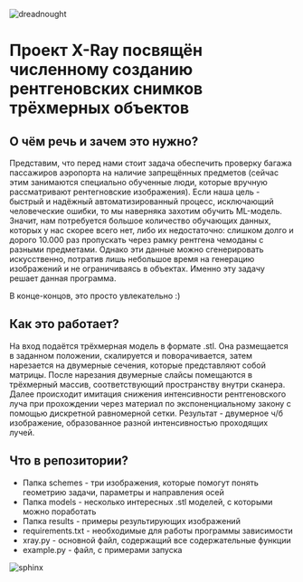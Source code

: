 ![dreadnought](https://github.com/CallMeDron/X-Ray/assets/62312385/b7e6acda-7bcc-4c44-a3d3-586c223e84a5)

# Проект X-Ray посвящён численному созданию рентгеновских снимков трёхмерных объектов

## О чём речь и зачем это нужно?

Представим, что перед нами стоит задача обеспечить проверку багажа пассажиров аэропорта на наличие запрещённых
предметов (сейчас этим занимаются специально обученные люди, которые вручную рассматривают рентегновские изображения).
Если наша цель - быстрый и надёжный автоматизированный процесс, исключающий человеческие ошибки, то мы наверняка захотим
обучить ML-модель. Значит, нам потребуется большое количество обучающих данных, которых у нас скорее всего нет, либо их
недостаточно: слишком долго и дорого 10.000 раз пропускать через рамку рентгена чемоданы с разными предметами. Однако
эти данные можно сгенерировать искусственно, потратив лишь небольшое время на генерацию изображений и не ограничиваясь в
объектах. Именно эту задачу решает данная программа.

В конце-концов, это просто увлекательно :)

## Как это работает?

На вход подаётся трёхмерная модель в формате .stl. Она размещается в заданном положении, скалируется и поворачивается,
затем нарезается на двумерные сечения, которые представляют собой матрицы. После нарезания двумерные слайсы помещаются в
трёхмерный массив, соответствующий пространству внутри сканера. Далее происходит имитация снижения интенсивности
рентгеновского луча при прохождении через материал по экспоненциальному закону с помощью дискретной равномерной сетки.
Результат - двумерное ч/б изображение, образованное разной интенсивностью проходящих лучей.

## Что в репозитории?

- Папка schemes - три изображения, которые помогут понять геометрию задачи, параметры и направления осей
- Папка models - несколько интересных .stl моделей, с которыми можно поработать
- Папка results - примеры результирующих изображений
- requirements.txt - необходимые для работы программы зависимости
- xray.py - основной файл, содержащий все содержательные функции
- example.py - файл, с примерами запуска

![sphinx](https://github.com/CallMeDron/X-Ray/assets/62312385/013f5ef1-3682-4309-bc25-571119f040d1)
